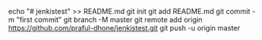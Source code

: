 echo "# jenkistest" >> README.md
git init
git add README.md
git commit -m "first commit"
git branch -M master
git remote add origin https://github.com/praful-dhone/jenkistest.git
git push -u origin master